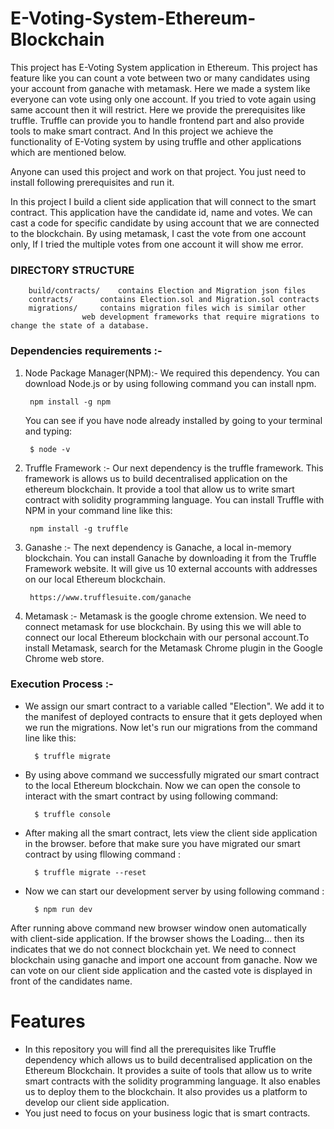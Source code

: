 # E-Voting-System-Ethereum-Blockchain


This project has E-Voting System application in Ethereum. This project has feature like you can count a vote between two or many candidates using your account from ganache with metamask. Here we made a system like everyone can vote using only one account. If you tried to vote again using same account then it will restrict. Here we provide the prerequisites like truffle. Truffle can provide you to handle frontend part and also provide tools to make smart contract. And In this project we achieve the functionality of E-Voting system by using truffle and other applications which are mentioned below.

Anyone can used this project and work on that project. You just need to install following prerequisites and run it.

In this project I build a client side application that will connect to the smart contract. This application have the candidate id, name
and votes. We can cast a code for specific candidate by using account that we are connected to the blockchain.
By using metamask, I cast the vote from one account only, If I tried the multiple votes from one account it will show me error.

### DIRECTORY STRUCTURE

		build/contracts/	contains Election and Migration json files
		contracts/		contains Election.sol and Migration.sol contracts
		migrations/		contains migration files wich is similar other 
					web development frameworks that require migrations to change the state of a database.


### Dependencies requirements :-

1. Node Package Manager(NPM):- We required this dependency. You can download Node.js or by using following command you can install npm.

		npm install -g npm	
   You can see if you have node already installed by going to your terminal and typing:
		
		$ node -v
2. Truffle Framework :- Our next dependency is the truffle framework. This framework is allows us to build decentralised application 
												on the ethereum blockchain. It provide a tool that allow us to write smart contract with solidity programming 
												language.
												You can install Truffle with NPM in your command line like this:

		npm install -g truffle
4. Ganashe :- The next dependency is Ganache, a local in-memory blockchain. You can install Ganache by downloading it from the Truffle 
							Framework website. It will give us 10 external accounts with addresses on our local Ethereum blockchain.
							
		https://www.trufflesuite.com/ganache
6. Metamask :- Metamask is the google chrome extension. We need to connect metamask for use blockchain. By using this we will able to connect our local 
								Ethereum blockchain with our personal account.To install Metamask, search for the Metamask Chrome plugin in the Google Chrome web store.
								

### Execution Process :- 

* We assign our smart contract to a variable called "Election". We add it to the manifest of deployed contracts to ensure that it gets deployed when we run the migrations. Now let's run our migrations from the command line like this:

		$ truffle migrate
* By using above command we successfully migrated our smart contract to the local Ethereum blockchain. Now we can open the console to interact with the smart contract by using following command:

		$ truffle console
* After making all the smart contract, lets view the client side application in the browser. before that make sure you have migrated our smart contract by using fllowing command :

		$ truffle migrate --reset
		
* Now we can start our development server by using following command :

		$ npm run dev
After running above command new browser window onen automatically with client-side application.
If the browser shows the Loading... then its indicates that we do not connect blockchain yet. We need to connect blockchain using ganache and import one account
from ganache.
Now we can vote on our client side application and the casted vote is displayed in front of the candidates name.

# Features
* In this repository you will find all the prerequisites like Truffle dependency which allows us to build decentralised application on the Ethereum Blockchain. It provides a suite of tools that allow us to write smart contracts with the solidity programming language. It also enables us to deploy them to the blockchain. It also provides us a platform to develop our client side application.
* You just need to focus on your business logic that is smart contracts.

